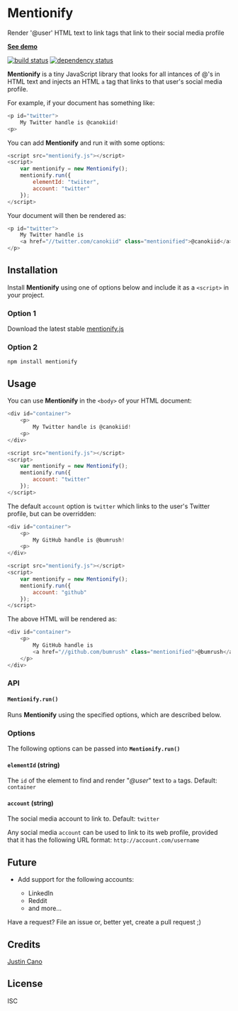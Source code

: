 # Mentionify

Render '@user' HTML text to link tags that link to their social media profile

**[See demo](http://www.jcano.me/mentionify/)**

[![build status](https://secure.travis-ci.org/bumrush/mentionify.svg)](http://travis-ci.org/bumrush/mentionify)
[![dependency status](https://david-dm.org/bumrush/mentionify.svg)](https://david-dm.org/bumrush/mentionify)

**Mentionify** is a tiny JavaScript library that looks for all intances of @'s in HTML text and injects an HTML `a` tag that links to that user's social media profile.

For example, if your document has something like:

```javascript
<p id="twitter">
    My Twitter handle is @canokiid!
<p>
```

You can add **Mentionify** and run it with some options:

```javascript
<script src="mentionify.js"></script>
<script>
    var mentionify = new Mentionify();
    mentionify.run({
        elementId: "twiiter",
        account: "twitter"
    });
</script>
```

Your document will then be rendered as:

```javascript
<p id="twitter">
    My Twitter handle is
    <a href="//twitter.com/canokiid" class="mentionified">@canokiid</a>!
</p>
```

## Installation

Install **Mentionify** using one of options below and include it as a `<script>` in your project.

### Option 1

Download the latest stable [mentionify.js](https://github.com/bumrush/mentionify/blob/v0.0.5/dist/mentionify.js)

### Option 2

`npm install mentionify`

## Usage

You can use **Mentionify** in the `<body>` of your HTML document:

```javascript
<div id="container">
    <p>
        My Twitter handle is @canokiid!
    <p>
</div>

<script src="mentionify.js"></script>
<script>
    var mentionify = new Mentionify();
    mentionify.run({
        account: "twitter"
    });
</script>
```

The default `account` option is `twitter` which links to the user's Twitter profile, but can be overridden:

```javascript
<div id="container">
    <p>
        My GitHub handle is @bumrush!
    <p>
</div>

<script src="mentionify.js"></script>
<script>
    var mentionify = new Mentionify();
    mentionify.run({
        account: "github"
    });
</script>
```

The above HTML will be rendered as:

```javascript
<div id="container">
    <p>
        My GitHub handle is
        <a href="//github.com/bumrush" class="mentionified">@bumrush</a>!
    </p>
</div>
```

### API

#### **`Mentionify.run()`**

Runs **Mentionify** using the specified options, which are described below.

### Options

The following options can be passed into **`Mentionify.run()`**

#### **`elementId` (string)**

The `id` of the element to find and render "_@user_" text to `a` tags. Default: `container`

#### **`account` (string)**

The social media account to link to. Default: `twitter`

Any social media `account` can be used to link to its web profile, provided that it has the following URL format: `http://account.com/username`

## Future

- Add support for the following accounts:

    - LinkedIn
    - Reddit
    - and more...

Have a request? File an issue or, better yet, create a pull request ;)

## Credits
[Justin Cano](https://github.com/bumrush/)

## License

ISC

